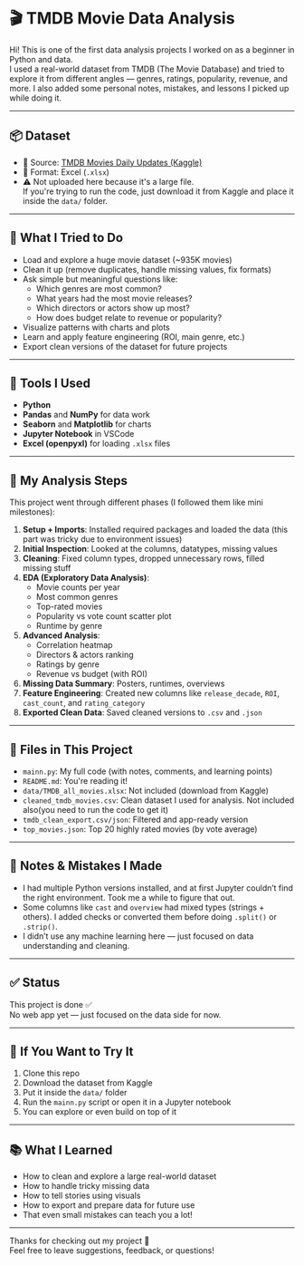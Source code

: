 # 🎬 TMDB Movie Data Analysis

Hi! This is one of the first data analysis projects I worked on as a beginner in Python and data.  
I used a real-world dataset from TMDB (The Movie Database) and tried to explore it from different angles — genres, ratings, popularity, revenue, and more. I also added some personal notes, mistakes, and lessons I picked up while doing it.

---

## 📦 Dataset

- 📍 Source: [TMDB Movies Daily Updates (Kaggle)](https://www.kaggle.com/datasets/alanvourch/tmdb-movies-daily-updates/data)
- 📁 Format: Excel (`.xlsx`)
- ⚠️ Not uploaded here because it's a large file.  
  If you're trying to run the code, just download it from Kaggle and place it inside the `data/` folder.

---

## 🚀 What I Tried to Do

- Load and explore a huge movie dataset (~935K movies)
- Clean it up (remove duplicates, handle missing values, fix formats)
- Ask simple but meaningful questions like:
  - Which genres are most common?
  - What years had the most movie releases?
  - Which directors or actors show up most?
  - How does budget relate to revenue or popularity?
- Visualize patterns with charts and plots
- Learn and apply feature engineering (ROI, main genre, etc.)
- Export clean versions of the dataset for future projects

---

## 🧰 Tools I Used

- **Python**
- **Pandas** and **NumPy** for data work
- **Seaborn** and **Matplotlib** for charts
- **Jupyter Notebook** in VSCode
- **Excel (openpyxl)** for loading `.xlsx` files

---

## 🔎 My Analysis Steps

This project went through different phases (I followed them like mini milestones):

1. **Setup + Imports**: Installed required packages and loaded the data (this part was tricky due to environment issues)
2. **Initial Inspection**: Looked at the columns, datatypes, missing values
3. **Cleaning**: Fixed column types, dropped unnecessary rows, filled missing stuff
4. **EDA (Exploratory Data Analysis)**:  
   - Movie counts per year  
   - Most common genres  
   - Top-rated movies  
   - Popularity vs vote count scatter plot  
   - Runtime by genre  
5. **Advanced Analysis**:  
   - Correlation heatmap  
   - Directors & actors ranking  
   - Ratings by genre  
   - Revenue vs budget (with ROI)  
6. **Missing Data Summary**: Posters, runtimes, overviews
7. **Feature Engineering**: Created new columns like `release_decade`, `ROI`, `cast_count`, and `rating_category`
8. **Exported Clean Data**: Saved cleaned versions to `.csv` and `.json`

---

## 📁 Files in This Project

- `mainn.py`: My full code (with notes, comments, and learning points)
- `README.md`: You're reading it!
- `data/TMDB_all_movies.xlsx`: Not included (download from Kaggle)
- `cleaned_tmdb_movies.csv`: Clean dataset I used for analysis. Not included also(you need to run the code to get it)
- `tmdb_clean_export.csv/json`: Filtered and app-ready version
- `top_movies.json`: Top 20 highly rated movies (by vote average)

---

## 💬 Notes & Mistakes I Made

- I had multiple Python versions installed, and at first Jupyter couldn’t find the right environment. Took me a while to figure that out.
- Some columns like `cast` and `overview` had mixed types (strings + others). I added checks or converted them before doing `.split()` or `.strip()`.
- I didn’t use any machine learning here — just focused on data understanding and cleaning.

---

## ✅ Status

This project is done ✅  
No web app yet — just focused on the data side for now.

---

## 📌 If You Want to Try It

1. Clone this repo
2. Download the dataset from Kaggle
3. Put it inside the `data/` folder
4. Run the `mainn.py` script or open it in a Jupyter notebook
5. You can explore or even build on top of it

---

## 📚 What I Learned

- How to clean and explore a large real-world dataset
- How to handle tricky missing data
- How to tell stories using visuals
- How to export and prepare data for future use
- That even small mistakes can teach you a lot!

---

Thanks for checking out my project 🙌  
Feel free to leave suggestions, feedback, or questions!
